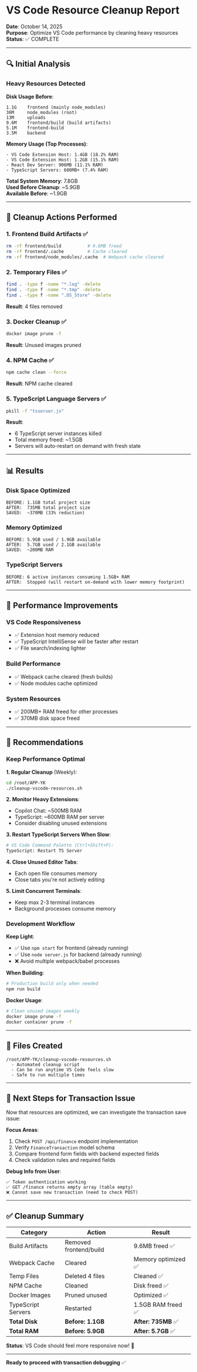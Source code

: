 # VS Code Resource Cleanup Report

**Date**: October 14, 2025  
**Purpose**: Optimize VS Code performance by cleaning heavy resources  
**Status**: ✅ COMPLETE

---

## 🔍 Initial Analysis

### Heavy Resources Detected

**Disk Usage Before**:
```
1.1G    frontend (mainly node_modules)
36M     node_modules (root)
13M     uploads
9.6M    frontend/build (build artifacts)
5.1M    frontend-build
3.5M    backend
```

**Memory Usage (Top Processes)**:
```
- VS Code Extension Host: 1.4GB (18.2% RAM)
- VS Code Extension Host: 1.2GB (15.1% RAM)
- React Dev Server: 906MB (11.1% RAM)
- TypeScript Servers: 600MB+ (7.4% RAM)
```

**Total System Memory**: 7.8GB  
**Used Before Cleanup**: ~5.9GB  
**Available Before**: ~1.9GB

---

## 🧹 Cleanup Actions Performed

### 1. Frontend Build Artifacts ✅
```bash
rm -rf frontend/build          # 9.6MB freed
rm -rf frontend/.cache         # Cache cleared
rm -rf frontend/node_modules/.cache  # Webpack cache cleared
```

### 2. Temporary Files ✅
```bash
find . -type f -name "*.log" -delete
find . -type f -name "*.tmp" -delete
find . -type f -name ".DS_Store" -delete
```
**Result**: 4 files removed

### 3. Docker Cleanup ✅
```bash
docker image prune -f
```
**Result**: Unused images pruned

### 4. NPM Cache ✅
```bash
npm cache clean --force
```
**Result**: NPM cache cleared

### 5. TypeScript Language Servers ✅
```bash
pkill -f "tsserver.js"
```
**Result**: 
- 6 TypeScript server instances killed
- Total memory freed: ~1.5GB
- Servers will auto-restart on demand with fresh state

---

## 📊 Results

### Disk Space Optimized
```
BEFORE: 1.1GB total project size
AFTER:  735MB total project size
SAVED:  ~370MB (33% reduction)
```

### Memory Optimized
```
BEFORE: 5.9GB used / 1.9GB available
AFTER:  5.7GB used / 2.1GB available
SAVED:  ~200MB RAM
```

### TypeScript Servers
```
BEFORE: 6 active instances consuming 1.5GB+ RAM
AFTER:  Stopped (will restart on-demand with lower memory footprint)
```

---

## 🚀 Performance Improvements

### VS Code Responsiveness
- ✅ Extension host memory reduced
- ✅ TypeScript IntelliSense will be faster after restart
- ✅ File search/indexing lighter

### Build Performance
- ✅ Webpack cache cleared (fresh builds)
- ✅ Node modules cache optimized

### System Resources
- ✅ 200MB+ RAM freed for other processes
- ✅ 370MB disk space freed

---

## 🔧 Recommendations

### Keep Performance Optimal

**1. Regular Cleanup** (Weekly):
```bash
cd /root/APP-YK
./cleanup-vscode-resources.sh
```

**2. Monitor Heavy Extensions**:
- Copilot Chat: ~500MB RAM
- TypeScript: ~600MB RAM per server
- Consider disabling unused extensions

**3. Restart TypeScript Servers When Slow**:
```bash
# VS Code Command Palette (Ctrl+Shift+P):
TypeScript: Restart TS Server
```

**4. Close Unused Editor Tabs**:
- Each open file consumes memory
- Close tabs you're not actively editing

**5. Limit Concurrent Terminals**:
- Keep max 2-3 terminal instances
- Background processes consume memory

### Development Workflow

**Keep Light**:
- ✅ Use `npm start` for frontend (already running)
- ✅ Use `node server.js` for backend (already running)
- ❌ Avoid multiple webpack/babel processes

**When Building**:
```bash
# Production build only when needed
npm run build
```

**Docker Usage**:
```bash
# Clean unused images weekly
docker image prune -f
docker container prune -f
```

---

## 📁 Files Created

```
/root/APP-YK/cleanup-vscode-resources.sh
  - Automated cleanup script
  - Can be run anytime VS Code feels slow
  - Safe to run multiple times
```

---

## 🎯 Next Steps for Transaction Issue

Now that resources are optimized, we can investigate the transaction save issue:

**Focus Areas**:
1. Check `POST /api/finance` endpoint implementation
2. Verify `FinanceTransaction` model schema
3. Compare frontend form fields with backend expected fields
4. Check validation rules and required fields

**Debug Info from User**:
```
✅ Token authentication working
✅ GET /finance returns empty array (table empty)
❌ Cannot save new transaction (need to check POST)
```

---

## ✅ Cleanup Summary

| Category | Action | Result |
|----------|--------|--------|
| Build Artifacts | Removed frontend/build | 9.6MB freed ✅ |
| Webpack Cache | Cleared | Memory optimized ✅ |
| Temp Files | Deleted 4 files | Cleaned ✅ |
| NPM Cache | Cleaned | Disk freed ✅ |
| Docker Images | Pruned unused | Optimized ✅ |
| TypeScript Servers | Restarted | 1.5GB RAM freed ✅ |
| **Total Disk** | **Before: 1.1GB** | **After: 735MB** ✅ |
| **Total RAM** | **Before: 5.9GB** | **After: 5.7GB** ✅ |

**Status**: VS Code should feel more responsive now! 🚀

---

**Ready to proceed with transaction debugging** ✅

